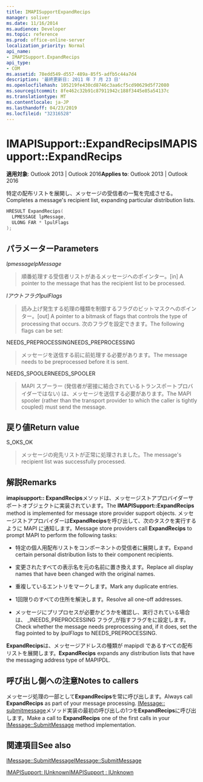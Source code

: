 ```yaml
---
title: IMAPISupportExpandRecips
manager: soliver
ms.date: 11/16/2014
ms.audience: Developer
ms.topic: reference
ms.prod: office-online-server
localization_priority: Normal
api_name:
- IMAPISupport.ExpandRecips
api_type:
- COM
ms.assetid: 78edd549-d557-489a-85f5-adfb5c44a7d4
description: '最終更新日: 2011 年 7 月 23 日'
ms.openlocfilehash: 105219fe430cd8746c3aa6cf5cd90629d5f72080
ms.sourcegitcommit: 8fe462c32b91c87911942c188f3445e85a54137c
ms.translationtype: MT
ms.contentlocale: ja-JP
ms.lasthandoff: 04/23/2019
ms.locfileid: "32316528"
---
```

# <a name="imapisupportexpandrecips"></a><span data-ttu-id="59d38-103">IMAPISupport::ExpandRecips</span><span class="sxs-lookup"><span data-stu-id="59d38-103">IMAPISupport::ExpandRecips</span></span>

  
  
<span data-ttu-id="59d38-104">**適用対象**: Outlook 2013 | Outlook 2016</span><span class="sxs-lookup"><span data-stu-id="59d38-104">**Applies to**: Outlook 2013 | Outlook 2016</span></span> 
  
<span data-ttu-id="59d38-105">特定の配布リストを展開し、メッセージの受信者の一覧を完成させる。</span><span class="sxs-lookup"><span data-stu-id="59d38-105">Completes a message's recipient list, expanding particular distribution lists.</span></span>
  
```cpp
HRESULT ExpandRecips(
  LPMESSAGE lpMessage,
  ULONG FAR * lpulFlags
);
```

## <a name="parameters"></a><span data-ttu-id="59d38-106">パラメーター</span><span class="sxs-lookup"><span data-stu-id="59d38-106">Parameters</span></span>

 <span data-ttu-id="59d38-107">_lpmessage_</span><span class="sxs-lookup"><span data-stu-id="59d38-107">_lpMessage_</span></span>
  
> <span data-ttu-id="59d38-108">順番処理する受信者リストがあるメッセージへのポインター。</span><span class="sxs-lookup"><span data-stu-id="59d38-108">[in] A pointer to the message that has the recipient list to be processed.</span></span>
    
 <span data-ttu-id="59d38-109">_lアウトフラグ_</span><span class="sxs-lookup"><span data-stu-id="59d38-109">_lpulFlags_</span></span>
  
> <span data-ttu-id="59d38-110">読み上げ発生する処理の種類を制御するフラグのビットマスクへのポインター。</span><span class="sxs-lookup"><span data-stu-id="59d38-110">[out] A pointer to a bitmask of flags that controls the type of processing that occurs.</span></span> <span data-ttu-id="59d38-111">次のフラグを設定できます。</span><span class="sxs-lookup"><span data-stu-id="59d38-111">The following flags can be set:</span></span>
    
<span data-ttu-id="59d38-112">NEEDS_PREPROCESSING</span><span class="sxs-lookup"><span data-stu-id="59d38-112">NEEDS_PREPROCESSING</span></span> 
  
> <span data-ttu-id="59d38-113">メッセージを送信する前に前処理する必要があります。</span><span class="sxs-lookup"><span data-stu-id="59d38-113">The message needs to be preprocessed before it is sent.</span></span>
    
<span data-ttu-id="59d38-114">NEEDS_SPOOLER</span><span class="sxs-lookup"><span data-stu-id="59d38-114">NEEDS_SPOOLER</span></span> 
  
> <span data-ttu-id="59d38-115">MAPI スプーラー (発信者が密接に結合されているトランスポートプロバイダーではない) は、メッセージを送信する必要があります。</span><span class="sxs-lookup"><span data-stu-id="59d38-115">The MAPI spooler (rather than the transport provider to which the caller is tightly coupled) must send the message.</span></span>
    
## <a name="return-value"></a><span data-ttu-id="59d38-116">戻り値</span><span class="sxs-lookup"><span data-stu-id="59d38-116">Return value</span></span>

<span data-ttu-id="59d38-117">S_OK</span><span class="sxs-lookup"><span data-stu-id="59d38-117">S_OK</span></span> 
  
> <span data-ttu-id="59d38-118">メッセージの宛先リストが正常に処理されました。</span><span class="sxs-lookup"><span data-stu-id="59d38-118">The message's recipient list was successfully processed.</span></span>
    
## <a name="remarks"></a><span data-ttu-id="59d38-119">解説</span><span class="sxs-lookup"><span data-stu-id="59d38-119">Remarks</span></span>

<span data-ttu-id="59d38-120">**imapisupport:: ExpandRecips**メソッドは、メッセージストアプロバイダーサポートオブジェクトに実装されています。</span><span class="sxs-lookup"><span data-stu-id="59d38-120">The **IMAPISupport::ExpandRecips** method is implemented for message store provider support objects.</span></span> <span data-ttu-id="59d38-121">メッセージストアプロバイダーは**ExpandRecips**を呼び出して、次のタスクを実行するように MAPI に通知します。</span><span class="sxs-lookup"><span data-stu-id="59d38-121">Message store providers call **ExpandRecips** to prompt MAPI to perform the following tasks:</span></span> 
  
- <span data-ttu-id="59d38-122">特定の個人用配布リストをコンポーネントの受信者に展開します。</span><span class="sxs-lookup"><span data-stu-id="59d38-122">Expand certain personal distribution lists to their component recipients.</span></span>
    
- <span data-ttu-id="59d38-123">変更されたすべての表示名を元の名前に置き換えます。</span><span class="sxs-lookup"><span data-stu-id="59d38-123">Replace all display names that have been changed with the original names.</span></span>
    
- <span data-ttu-id="59d38-124">重複しているエントリをマークします。</span><span class="sxs-lookup"><span data-stu-id="59d38-124">Mark any duplicate entries.</span></span>
    
- <span data-ttu-id="59d38-125">1回限りのすべての住所を解決します。</span><span class="sxs-lookup"><span data-stu-id="59d38-125">Resolve all one-off addresses.</span></span> 
    
- <span data-ttu-id="59d38-126">メッセージにプリプロセスが必要かどうかを確認し、実行されている場合は、 _lNEEDS_PREPROCESSING フラグ_が指すフラグをに設定します。</span><span class="sxs-lookup"><span data-stu-id="59d38-126">Check whether the message needs preprocessing and, if it does, set the flag pointed to by  _lpulFlags_ to NEEDS_PREPROCESSING.</span></span> 
    
 <span data-ttu-id="59d38-127">**ExpandRecips**は、メッセージアドレスの種類が mapipdl であるすべての配布リストを展開します。</span><span class="sxs-lookup"><span data-stu-id="59d38-127">**ExpandRecips** expands any distribution lists that have the messaging address type of MAPIPDL.</span></span> 
  
## <a name="notes-to-callers"></a><span data-ttu-id="59d38-128">呼び出し側への注意</span><span class="sxs-lookup"><span data-stu-id="59d38-128">Notes to callers</span></span>

<span data-ttu-id="59d38-129">メッセージ処理の一部として**ExpandRecips**を常に呼び出します。</span><span class="sxs-lookup"><span data-stu-id="59d38-129">Always call **ExpandRecips** as part of your message processing.</span></span> <span data-ttu-id="59d38-130">[IMessage:: submitmessage](imessage-submitmessage.md)メソッド実装の最初の呼び出しの1つを**ExpandRecips**に呼び出します。</span><span class="sxs-lookup"><span data-stu-id="59d38-130">Make a call to **ExpandRecips** one of the first calls in your [IMessage::SubmitMessage](imessage-submitmessage.md) method implementation.</span></span> 
  
## <a name="see-also"></a><span data-ttu-id="59d38-131">関連項目</span><span class="sxs-lookup"><span data-stu-id="59d38-131">See also</span></span>



[<span data-ttu-id="59d38-132">IMessage::SubmitMessage</span><span class="sxs-lookup"><span data-stu-id="59d38-132">IMessage::SubmitMessage</span></span>](imessage-submitmessage.md)
  
[<span data-ttu-id="59d38-133">IMAPISupport: IUnknown</span><span class="sxs-lookup"><span data-stu-id="59d38-133">IMAPISupport : IUnknown</span></span>](imapisupportiunknown.md)

